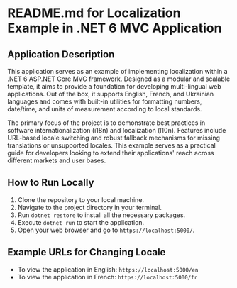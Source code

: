 # README.md for Localization Example in .NET 6 MVC Application

## Application Description
This application serves as an example of implementing localization within a .NET 6 ASP.NET Core MVC framework. Designed as a modular and scalable template, it aims to provide a foundation for developing multi-lingual web applications. Out of the box, it supports English, French, and Ukrainian languages and comes with built-in utilities for formatting numbers, date/time, and units of measurement according to local standards.

The primary focus of the project is to demonstrate best practices in software internationalization (i18n) and localization (l10n). Features include URL-based locale switching and robust fallback mechanisms for missing translations or unsupported locales. This example serves as a practical guide for developers looking to extend their applications' reach across different markets and user bases.

## How to Run Locally
1. Clone the repository to your local machine.
2. Navigate to the project directory in your terminal.
3. Run `dotnet restore` to install all the necessary packages.
4. Execute `dotnet run` to start the application.
5. Open your web browser and go to `https://localhost:5000/`.

## Example URLs for Changing Locale
- To view the application in English: `https://localhost:5000/en`
- To view the application in French: `https://localhost:5000/fr`

